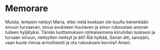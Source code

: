 # Memorare

Muista, lempein neitsyt Maria, ettei vielä koskaan ole kuultu kenenkään sinuun turvaavan, sinua avukseen huutavan ja sinun rukoustasi anovan tulleen hyljätyksi. Tämän luottamuksen rohkaisemana kiiruhdan luoksesi ja turvaan sinuun, neitsytten neitsyt ja äiti! Älä hylkää, Sanan äiti, sanojani, vaan kuule minua armollisesti ja ota rukoukseni korviisi! Amen.
